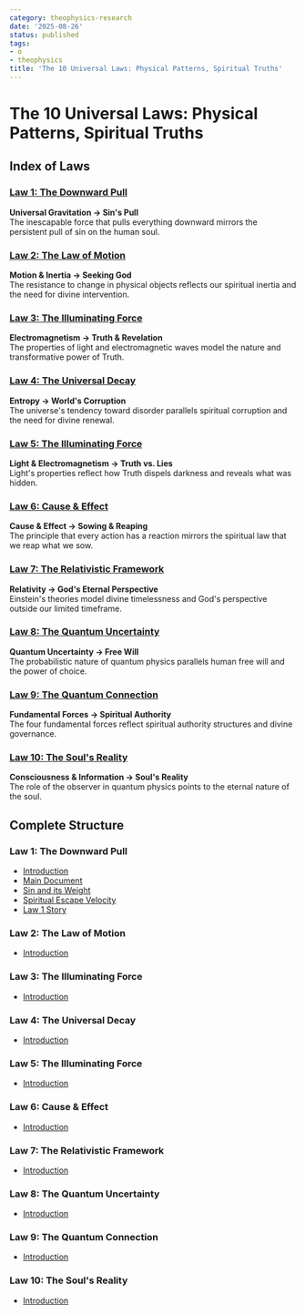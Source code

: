```yaml
---
category: theophysics-research
date: '2025-08-26'
status: published
tags:
- o
- theophysics
title: 'The 10 Universal Laws: Physical Patterns, Spiritual Truths'
---
```

   
# The 10 Universal Laws: Physical Patterns, Spiritual Truths   
   
## Index of Laws   
   
### [Law 1: The Downward Pull](/not_created.md)   
**Universal Gravitation → Sin's Pull**     
The inescapable force that pulls everything downward mirrors the persistent pull of sin on the human soul.   
   
### [Law 2: The Law of Motion](/not_created.md)   
**Motion & Inertia → Seeking God**     
The resistance to change in physical objects reflects our spiritual inertia and the need for divine intervention.   
   
### [Law 3: The Illuminating Force](/not_created.md)   
**Electromagnetism → Truth & Revelation**     
The properties of light and electromagnetic waves model the nature and transformative power of Truth.   
   
### [Law 4: The Universal Decay](/not_created.md)   
**Entropy → World's Corruption**     
The universe's tendency toward disorder parallels spiritual corruption and the need for divine renewal.   
   
### [Law 5: The Illuminating Force](/not_created.md)   
**Light & Electromagnetism → Truth vs. Lies**     
Light's properties reflect how Truth dispels darkness and reveals what was hidden.   
   
### [Law 6: Cause & Effect](/not_created.md)   
**Cause & Effect → Sowing & Reaping**     
The principle that every action has a reaction mirrors the spiritual law that we reap what we sow.   
   
### [Law 7: The Relativistic Framework](/not_created.md)   
**Relativity → God's Eternal Perspective**     
Einstein's theories model divine timelessness and God's perspective outside our limited timeframe.   
   
### [Law 8: The Quantum Uncertainty](/not_created.md)   
**Quantum Uncertainty → Free Will**     
The probabilistic nature of quantum physics parallels human free will and the power of choice.   
   
### [Law 9: The Quantum Connection](/not_created.md)   
**Fundamental Forces → Spiritual Authority**     
The four fundamental forces reflect spiritual authority structures and divine governance.   
   
### [Law 10: The Soul's Reality](/not_created.md)   
**Consciousness & Information → Soul's Reality**     
The role of the observer in quantum physics points to the eternal nature of the soul.   
   
## Complete Structure   
   
### Law 1: The Downward Pull   
   
- [Introduction](/not_created.md)   
- [Main Document](/not_created.md)   
- [Sin and its Weight](/not_created.md)   
- [Spiritual Escape Velocity](/not_created.md)   
- [Law 1 Story](/not_created.md)   
   
### Law 2: The Law of Motion   
   
- [Introduction](/not_created.md)   
   
### Law 3: The Illuminating Force   
   
- [Introduction](/not_created.md)   
   
### Law 4: The Universal Decay   
   
- [Introduction](/not_created.md)   
   
### Law 5: The Illuminating Force   
   
- [Introduction](/not_created.md)   
   
### Law 6: Cause & Effect   
   
- [Introduction](/not_created.md)   
   
### Law 7: The Relativistic Framework   
   
- [Introduction](/not_created.md)   
   
### Law 8: The Quantum Uncertainty   
   
- [Introduction](/not_created.md)   
   
### Law 9: The Quantum Connection   
   
- [Introduction](/not_created.md)   
   
### Law 10: The Soul's Reality   
   
- [Introduction](/not_created.md)